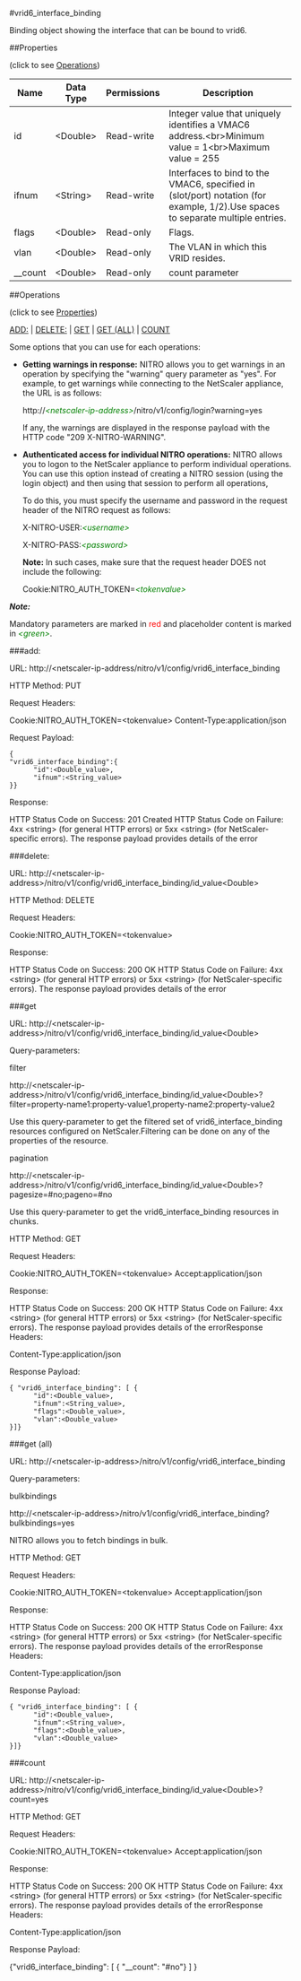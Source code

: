 #vrid6_interface_binding

Binding object showing the interface that can be bound to vrid6.


##Properties 
<span>(click to see [Operations](#operations))</span>


<table><thead><tr><th>Name</th><th> Data Type</th><th> Permissions</th><th>Description</th></tr></thead><tbody><tr><td>id</td><td>&lt;Double></td><td>Read-write</td><td>Integer value that uniquely identifies a VMAC6 address.&lt;br>Minimum value = 1&lt;br>Maximum value = 255</td><tr><tr><td>ifnum</td><td>&lt;String></td><td>Read-write</td><td>Interfaces to bind to the VMAC6, specified in (slot/port) notation (for example, 1/2).Use spaces to separate multiple entries.</td><tr><tr><td>flags</td><td>&lt;Double></td><td>Read-only</td><td>Flags.</td><tr><tr><td>vlan</td><td>&lt;Double></td><td>Read-only</td><td>The VLAN in which this VRID resides.</td><tr><tr><td>__count</td><td>&lt;Double></td><td>Read-only</td><td>count parameter</td><tr></tbody></table>
##Operations 
<span>(click to see [Properties](#properties))</span>


[ADD:](#add:) | [DELETE:](#delete:) | [GET](#get) | [GET (ALL)](#get-(all)) | [COUNT](#count)


Some options that you can use for each operations:
<ul><li><p><b>Getting warnings in response:</b> NITRO allows you to get warnings in an operation by specifying the "warning" query parameter as "yes". For example, to get warnings while connecting to the NetScaler appliance, the URL is as follows:</p><p>http://<span style="color:green;font-style:italic;">&lt;netscaler-ip-address&gt;</span>/nitro/v1/config/login?warning=yes</p><p>If any, the warnings are displayed in the response payload with the HTTP code "209 X-NITRO-WARNING".</p></li><li><p><b>Authenticated access for individual NITRO operations:</b> NITRO allows you to logon to the NetScaler appliance to perform individual operations. You can use this option instead of creating a NITRO session (using the login object) and then using that session to perform all operations,</p><p>To do this, you must specify the username and password in the request header of the NITRO request as follows:</p><p>X-NITRO-USER:<span style="color:green;font-style:italic;">&lt;username&gt;</span></p><p>X-NITRO-PASS:<span style="color:green;font-style:italic;">&lt;password&gt;</span></p><p><b>Note:</b> In such cases, make sure that the request header DOES not include the following:</p><p>Cookie:NITRO_AUTH_TOKEN=<span style="color:green;font-style:italic;">&lt;tokenvalue&gt;</span></p></li></ul>



***Note:*** 
Mandatory parameters are marked in <span style="color:#FF0000;">red</span> and placeholder content is marked in <span style="color:green;font-style:italic">&lt;green&gt;</span>.

###add:



URL: http://&lt;netscaler-ip-address/nitro/v1/config/vrid6_interface_binding
HTTP Method: PUT
Request Headers:

Cookie:NITRO_AUTH_TOKEN=&lt;tokenvalue&gt;Content-Type:application/json

Request Payload: ```{"vrid6_interface_binding":{      "id":<Double_value>,      "ifnum":<String_value>}}```
Response:
HTTP Status Code on Success: 201 CreatedHTTP Status Code on Failure: 4xx &lt;string&gt; (for general HTTP errors) or 5xx &lt;string&gt; (for NetScaler-specific errors). The response payload provides details of the error


###delete:



URL: http://&lt;netscaler-ip-address&gt;/nitro/v1/config/vrid6_interface_binding/id_value&lt;Double&gt;
HTTP Method: DELETE
Request Headers:

Cookie:NITRO_AUTH_TOKEN=&lt;tokenvalue&gt;

Response:
HTTP Status Code on Success: 200 OKHTTP Status Code on Failure: 4xx &lt;string&gt; (for general HTTP errors) or 5xx &lt;string&gt; (for NetScaler-specific errors). The response payload provides details of the error


###get



URL: http://&lt;netscaler-ip-address&gt;/nitro/v1/config/vrid6_interface_binding/id_value&lt;Double&gt;
Query-parameters:
filter
http://&lt;netscaler-ip-address&gt;/nitro/v1/config/vrid6_interface_binding/id_value&lt;Double&gt;?filter=property-name1:property-value1,property-name2:property-value2
Use this query-parameter to get the filtered set of vrid6_interface_binding resources configured on NetScaler.Filtering can be done on any of the properties of the resource.


pagination
http://&lt;netscaler-ip-address&gt;/nitro/v1/config/vrid6_interface_binding/id_value&lt;Double&gt;?pagesize=#no;pageno=#no
Use this query-parameter to get the vrid6_interface_binding resources in chunks.



HTTP Method: GET
Request Headers:

Cookie:NITRO_AUTH_TOKEN=&lt;tokenvalue&gt;Accept:application/json

Response:
HTTP Status Code on Success: 200 OKHTTP Status Code on Failure: 4xx &lt;string&gt; (for general HTTP errors) or 5xx &lt;string&gt; (for NetScaler-specific errors). The response payload provides details of the errorResponse Headers:

Content-Type:application/json

Response Payload: ```{ "vrid6_interface_binding": [ {      "id":<Double_value>,      "ifnum":<String_value>,      "flags":<Double_value>,      "vlan":<Double_value>}]}```



###get (all)



URL: http://&lt;netscaler-ip-address&gt;/nitro/v1/config/vrid6_interface_binding
Query-parameters:
bulkbindings
http://&lt;netscaler-ip-address&gt;/nitro/v1/config/vrid6_interface_binding?bulkbindings=yes
NITRO allows you to fetch bindings in bulk.



HTTP Method: GET
Request Headers:

Cookie:NITRO_AUTH_TOKEN=&lt;tokenvalue&gt;Accept:application/json

Response:
HTTP Status Code on Success: 200 OKHTTP Status Code on Failure: 4xx &lt;string&gt; (for general HTTP errors) or 5xx &lt;string&gt; (for NetScaler-specific errors). The response payload provides details of the errorResponse Headers:

Content-Type:application/json

Response Payload: ```{ "vrid6_interface_binding": [ {      "id":<Double_value>,      "ifnum":<String_value>,      "flags":<Double_value>,      "vlan":<Double_value>}]}```



###count



URL: http://&lt;netscaler-ip-address&gt;/nitro/v1/config/vrid6_interface_binding/id_value&lt;Double&gt;?count=yes
HTTP Method: GET
Request Headers:

Cookie:NITRO_AUTH_TOKEN=&lt;tokenvalue&gt;Accept:application/json

Response:
HTTP Status Code on Success: 200 OKHTTP Status Code on Failure: 4xx &lt;string&gt; (for general HTTP errors) or 5xx &lt;string&gt; (for NetScaler-specific errors). The response payload provides details of the errorResponse Headers:

Content-Type:application/json

Response Payload: 
{"vrid6_interface_binding": [ { "__count": "#no"} ] }



